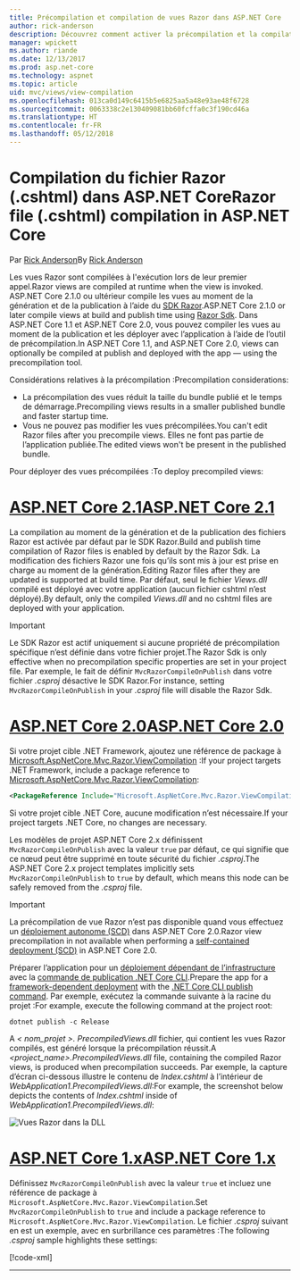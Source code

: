 ```yaml
---
title: Précompilation et compilation de vues Razor dans ASP.NET Core
author: rick-anderson
description: Découvrez comment activer la précompilation et la compilation de vues Razor MVC dans les applications ASP.Net Core.
manager: wpickett
ms.author: riande
ms.date: 12/13/2017
ms.prod: asp.net-core
ms.technology: aspnet
ms.topic: article
uid: mvc/views/view-compilation
ms.openlocfilehash: 013ca0d149c6415b5e6825aa5a48e93ae48f6728
ms.sourcegitcommit: 0063338c2e130409081bb60fcffa0c3f190cd46a
ms.translationtype: HT
ms.contentlocale: fr-FR
ms.lasthandoff: 05/12/2018
---
```

# <a name="razor-file-cshtml-compilation-in-aspnet-core"></a><span data-ttu-id="c55c3-103">Compilation du fichier Razor (.cshtml) dans ASP.NET Core</span><span class="sxs-lookup"><span data-stu-id="c55c3-103">Razor file (.cshtml) compilation in ASP.NET Core</span></span>

<span data-ttu-id="c55c3-104">Par [Rick Anderson](https://twitter.com/RickAndMSFT)</span><span class="sxs-lookup"><span data-stu-id="c55c3-104">By [Rick Anderson](https://twitter.com/RickAndMSFT)</span></span>

<span data-ttu-id="c55c3-105">Les vues Razor sont compilées à l'exécution lors de leur premier appel.</span><span class="sxs-lookup"><span data-stu-id="c55c3-105">Razor views are compiled at runtime when the view is invoked.</span></span> <span data-ttu-id="c55c3-106">ASP.NET Core 2.1.0 ou ultérieur compile les vues au moment de la génération et de la publication à l’aide du [SDK Razor](/aspnetcore/mvc/razor-pages/sdk).</span><span class="sxs-lookup"><span data-stu-id="c55c3-106">ASP.NET Core 2.1.0 or later compile views at build and publish time using [Razor Sdk](/aspnetcore/mvc/razor-pages/sdk).</span></span> <span data-ttu-id="c55c3-107">Dans ASP.NET Core 1.1 et ASP.NET Core 2.0, vous pouvez compiler les vues au moment de la publication et les déployer avec l’application à l’aide de l’outil de précompilation.</span><span class="sxs-lookup"><span data-stu-id="c55c3-107">In ASP.NET Core 1.1, and ASP.NET Core 2.0, views can optionally be compiled at publish and deployed with the app &mdash; using the precompilation tool.</span></span> 



<span data-ttu-id="c55c3-108">Considérations relatives à la précompilation :</span><span class="sxs-lookup"><span data-stu-id="c55c3-108">Precompilation considerations:</span></span>

* <span data-ttu-id="c55c3-109">La précompilation des vues réduit la taille du bundle publié et le temps de démarrage.</span><span class="sxs-lookup"><span data-stu-id="c55c3-109">Precompiling views results in a smaller published bundle and faster startup time.</span></span>
* <span data-ttu-id="c55c3-110">Vous ne pouvez pas modifier les vues précompilées.</span><span class="sxs-lookup"><span data-stu-id="c55c3-110">You can't edit Razor files after you precompile views.</span></span> <span data-ttu-id="c55c3-111">Elles ne font pas partie de l’application publiée.</span><span class="sxs-lookup"><span data-stu-id="c55c3-111">The edited views won't be present in the published bundle.</span></span> 

<span data-ttu-id="c55c3-112">Pour déployer des vues précompilées :</span><span class="sxs-lookup"><span data-stu-id="c55c3-112">To deploy precompiled views:</span></span>

# <a name="aspnet-core-21tabaspnetcore21"></a>[<span data-ttu-id="c55c3-113">ASP.NET Core 2.1</span><span class="sxs-lookup"><span data-stu-id="c55c3-113">ASP.NET Core 2.1</span></span>](#tab/aspnetcore21/)
<span data-ttu-id="c55c3-114">La compilation au moment de la génération et de la publication des fichiers Razor est activée par défaut par le SDK Razor.</span><span class="sxs-lookup"><span data-stu-id="c55c3-114">Build and publish time compilation of Razor files is enabled by default by the Razor Sdk.</span></span> <span data-ttu-id="c55c3-115">La modification des fichiers Razor une fois qu’ils sont mis à jour est prise en charge au moment de la génération.</span><span class="sxs-lookup"><span data-stu-id="c55c3-115">Editing Razor files after they are updated is supported at build time.</span></span> <span data-ttu-id="c55c3-116">Par défaut, seul le fichier *Views.dll* compilé est déployé avec votre application (aucun fichier cshtml n’est déployé).</span><span class="sxs-lookup"><span data-stu-id="c55c3-116">By default, only the compiled *Views.dll* and no cshtml files are deployed with your application.</span></span> 
    
> [!IMPORTANT]
> <span data-ttu-id="c55c3-117">Le SDK Razor est actif uniquement si aucune propriété de précompilation spécifique n’est définie dans votre fichier projet.</span><span class="sxs-lookup"><span data-stu-id="c55c3-117">The Razor Sdk is only effective when no precompilation specific properties are set in your project file.</span></span> <span data-ttu-id="c55c3-118">Par exemple, le fait de définir `MvcRazorCompileOnPublish` dans votre fichier *.csproj* désactive le SDK Razor.</span><span class="sxs-lookup"><span data-stu-id="c55c3-118">For instance, setting `MvcRazorCompileOnPublish` in your *.csproj* file will disable the Razor Sdk.</span></span>

# <a name="aspnet-core-20tabaspnetcore20"></a>[<span data-ttu-id="c55c3-119">ASP.NET Core 2.0</span><span class="sxs-lookup"><span data-stu-id="c55c3-119">ASP.NET Core 2.0</span></span>](#tab/aspnetcore20/)

<span data-ttu-id="c55c3-120">Si votre projet cible .NET Framework, ajoutez une référence de package à [Microsoft.AspNetCore.Mvc.Razor.ViewCompilation](https://www.nuget.org/packages/Microsoft.AspNetCore.Mvc.Razor.ViewCompilation/) :</span><span class="sxs-lookup"><span data-stu-id="c55c3-120">If your project targets .NET Framework, include a package reference to [Microsoft.AspNetCore.Mvc.Razor.ViewCompilation](https://www.nuget.org/packages/Microsoft.AspNetCore.Mvc.Razor.ViewCompilation/):</span></span>

```xml
<PackageReference Include="Microsoft.AspNetCore.Mvc.Razor.ViewCompilation" Version="2.0.0" PrivateAssets="All" />
```

<span data-ttu-id="c55c3-121">Si votre projet cible .NET Core, aucune modification n’est nécessaire.</span><span class="sxs-lookup"><span data-stu-id="c55c3-121">If your project targets .NET Core, no changes are necessary.</span></span>

<span data-ttu-id="c55c3-122">Les modèles de projet ASP.NET Core 2.x définissent `MvcRazorCompileOnPublish` avec la valeur `true` par défaut, ce qui signifie que ce nœud peut être supprimé en toute sécurité du fichier *.csproj*.</span><span class="sxs-lookup"><span data-stu-id="c55c3-122">The ASP.NET Core 2.x project templates implicitly sets `MvcRazorCompileOnPublish` to `true` by default, which means this node can be safely removed from the *.csproj* file.</span></span>
    
> [!IMPORTANT]
> <span data-ttu-id="c55c3-123">La précompilation de vue Razor n’est pas disponible quand vous effectuez un [déploiement autonome (SCD)](/dotnet/core/deploying/#self-contained-deployments-scd) dans ASP.NET Core 2.0.</span><span class="sxs-lookup"><span data-stu-id="c55c3-123">Razor view precompilation in not available when performing a [self-contained deployment (SCD)](/dotnet/core/deploying/#self-contained-deployments-scd) in ASP.NET Core 2.0.</span></span> 

<span data-ttu-id="c55c3-124">Préparer l’application pour un [déploiement dépendant de l’infrastructure](/dotnet/core/deploying/#framework-dependent-deployments-fdd) avec la [commande de publication .NET Core CLI](/dotnet/core/tools/dotnet-publish).</span><span class="sxs-lookup"><span data-stu-id="c55c3-124">Prepare the app for a [framework-dependent deployment](/dotnet/core/deploying/#framework-dependent-deployments-fdd) with the [.NET Core CLI publish command](/dotnet/core/tools/dotnet-publish).</span></span> <span data-ttu-id="c55c3-125">Par exemple, exécutez la commande suivante à la racine du projet :</span><span class="sxs-lookup"><span data-stu-id="c55c3-125">For example, execute the following command at the project root:</span></span>

```console
dotnet publish -c Release
```

<span data-ttu-id="c55c3-126">A *< nom_projet >. PrecompiledViews.dll* fichier, qui contient les vues Razor compilés, est généré lorsque la précompilation réussit.</span><span class="sxs-lookup"><span data-stu-id="c55c3-126">A *<project_name>.PrecompiledViews.dll* file, containing the compiled Razor views, is produced when precompilation succeeds.</span></span> <span data-ttu-id="c55c3-127">Par exemple, la capture d’écran ci-dessous illustre le contenu de *Index.cshtml* à l’intérieur de *WebApplication1.PrecompiledViews.dll*:</span><span class="sxs-lookup"><span data-stu-id="c55c3-127">For example, the screenshot below depicts the contents of *Index.cshtml* inside of *WebApplication1.PrecompiledViews.dll*:</span></span>

![Vues Razor dans la DLL](view-compilation/_static/razor-views-in-dll.png)

# <a name="aspnet-core-1xtabaspnetcore1x"></a>[<span data-ttu-id="c55c3-129">ASP.NET Core 1.x</span><span class="sxs-lookup"><span data-stu-id="c55c3-129">ASP.NET Core 1.x</span></span>](#tab/aspnetcore1x/)

<span data-ttu-id="c55c3-130">Définissez `MvcRazorCompileOnPublish` avec la valeur `true` et incluez une référence de package à `Microsoft.AspNetCore.Mvc.Razor.ViewCompilation`.</span><span class="sxs-lookup"><span data-stu-id="c55c3-130">Set `MvcRazorCompileOnPublish` to `true` and include a package reference to `Microsoft.AspNetCore.Mvc.Razor.ViewCompilation`.</span></span> <span data-ttu-id="c55c3-131">Le fichier *.csproj* suivant en est un exemple, avec en surbrillance ces paramètres :</span><span class="sxs-lookup"><span data-stu-id="c55c3-131">The following *.csproj* sample highlights these settings:</span></span>

[!code-xml[](view-compilation/sample/MvcRazorCompileOnPublish.csproj?highlight=5,12)]

---

